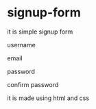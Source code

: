 # signup-form

it is simple signup form

username

email

password

confirm password

it is made using html and css
